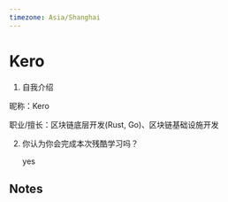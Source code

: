 ```yaml
---
timezone: Asia/Shanghai
---
```


# Kero

1. 自我介绍

  昵称：Kero

  职业/擅长：区块链底层开发(Rust, Go)、区块链基础设施开发

2. 你认为你会完成本次残酷学习吗？

   yes

## Notes

<!-- Content_START -->


<!-- Content_END -->
